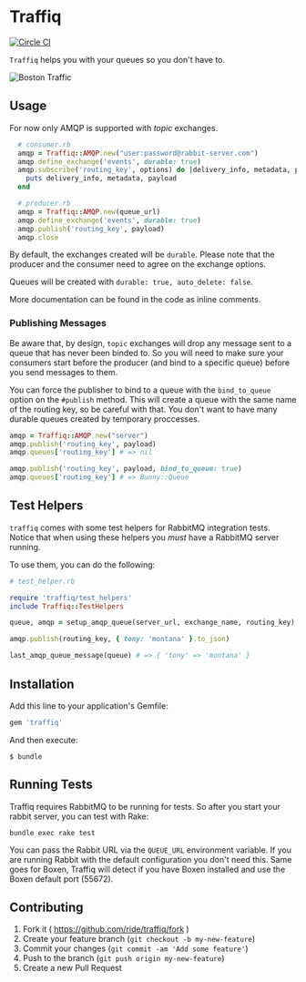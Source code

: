 # Traffiq

[![Circle CI](https://circleci.com/gh/ride/traffiq.svg?style=svg)](https://circleci.com/gh/ride/traffiq)

`Traffiq` helps you with your queues so you don't have to.

![Boston Traffic](http://statescoop.com/wp-content/uploads/2014/04/boston-traffic.jpg)

## Usage

For now only AMQP is supported with *topic* exchanges.

```ruby
  # consumer.rb
  amqp = Traffiq::AMQP.new("user:password@rabbit-server.com")
  amqp.define_exchange('events', durable: true)
  amqp.subscribe('routing_key', options) do |delivery_info, metadata, payload| 
    puts delivery_info, metadata, payload
  end

  # producer.rb
  amqp = Traffiq::AMQP.new(queue_url)
  amqp.define_exchange('events', durable: true)
  amqp.publish('routing_key', payload)
  amqp.close
```

By default, the exchanges created will be `durable`. Please note that the
producer and the consumer need to agree on the exchange options.

Queues will be created with `durable: true, auto_delete: false`.

More documentation can be found in the code as inline comments.

### Publishing Messages

Be aware that, by design, `topic` exchanges will drop any message sent to a
queue that has never been binded to. So you will need to make sure your
consumers start before the producer (and bind to a specific queue) before you
send messages to them.

You can force the publisher to bind to a queue with the `bind_to_queue`
option on the `#publish` method. This will create a queue with the same name of
the routing key, so be careful with that. You don't want to have many durable
queues created by temporary proccesses.

```ruby
amqp = Traffiq::AMQP.new("server")
amqp.publish('routing_key', payload)
amqp.queues['routing_key'] # => nil

amqp.publish('routing_key', payload, bind_to_queue: true)
amqp.queues['routing_key'] # => Bunny::Queue
```

## Test Helpers

`traffiq` comes with some test helpers for RabbitMQ integration tests. Notice
that when using these helpers you *must* have a RabbitMQ server running.

To use them, you can do the following:

```ruby
# test_helper.rb

require 'traffiq/test_helpers'
include Traffiq::TestHelpers

queue, amqp = setup_amqp_queue(server_url, exchange_name, routing_key)

amqp.publish(routing_key, { tony: 'montana' }.to_json)

last_amqp_queue_message(queue) # => { 'tony' => 'montana' }
```

## Installation

Add this line to your application's Gemfile:

```ruby
gem 'traffiq'
```

And then execute:

    $ bundle

## Running Tests

Traffiq requires RabbitMQ to be running for tests. So after you start your
rabbit server, you can test with Rake:

```
bundle exec rake test
```

You can pass the Rabbit URL via the `QUEUE_URL` environment variable. If you are
running Rabbit with the default configuration you don't need this. Same goes for
Boxen, Traffiq will detect if you have Boxen installed and use the Boxen default
port (55672).

## Contributing

1. Fork it ( https://github.com/ride/traffiq/fork )
2. Create your feature branch (`git checkout -b my-new-feature`)
3. Commit your changes (`git commit -am 'Add some feature'`)
4. Push to the branch (`git push origin my-new-feature`)
5. Create a new Pull Request
